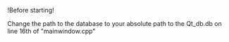 !Before starting!

Change the path to the database to your absolute path to the Qt_db.db on line 16th of "mainwindow.cpp"
